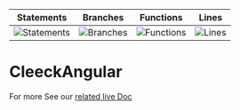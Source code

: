 | Statements                                                            | Branches                                                         | Functions                                                            | Lines                                                            |
| --------------------------------------------------------------------- | ---------------------------------------------------------------- | -------------------------------------------------------------------- | ---------------------------------------------------------------- |
| ![Statements](https://img.shields.io/badge/Coverage-73.33%25-red.svg) | ![Branches](https://img.shields.io/badge/Coverage-60%25-red.svg) | ![Functions](https://img.shields.io/badge/Coverage-67.86%25-red.svg) | ![Lines](https://img.shields.io/badge/Coverage-71.43%25-red.svg) |

# CleeckAngular

For more See our [related live Doc](https://cryptr-doc-develop.onrender.com/docs/sdks/angular/introduction)

<!-- This project was generated with [Angular CLI](https://github.com/angular/angular-cli) version 10.1.6. -->
